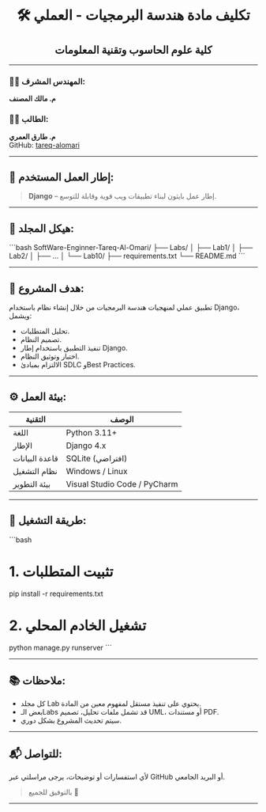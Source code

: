 <div align="center">

# 🛠️ تكليف مادة هندسة البرمجيات - العملي  
## كلية علوم الحاسوب وتقنية المعلومات  
</div>

---

### 👨‍🏫 المهندس المشرف:
**م. مالك المصنف**

### 👨‍🎓 الطالب:
**م. طارق العمري**  
GitHub: [tareq-alomari](https://github.com/tareq-alomari)

---

## 🧰 إطار العمل المستخدم:
> **Django** – إطار عمل بايثون لبناء تطبيقات ويب قوية وقابلة للتوسع.

---

## 📁 هيكل المجلد:

\`\`\`bash
SoftWare-Enginner-Tareq-Al-Omari/
├── Labs/
│   ├── Lab1/
│   ├── Lab2/
│   ├── ...
│   └── Lab10/
├── requirements.txt
└── README.md
\`\`\`

---

## 🎯 هدف المشروع:

تطبيق عملي لمنهجيات هندسة البرمجيات من خلال إنشاء نظام باستخدام Django، ويشمل:

- تحليل المتطلبات.
- تصميم النظام.
- تنفيذ التطبيق باستخدام إطار Django.
- اختبار وتوثيق النظام.
- الالتزام بمبادئ SDLC وBest Practices.

---

## ⚙️ بيئة العمل:

| التقنية        | الوصف                          |
|----------------|-------------------------------|
| اللغة          | Python 3.11+                  |
| الإطار         | Django 4.x                    |
| قاعدة البيانات | SQLite (افتراضي)              |
| نظام التشغيل   | Windows / Linux               |
| بيئة التطوير   | Visual Studio Code / PyCharm  |

---

## 📌 طريقة التشغيل:

\`\`\`bash
# 1. تثبيت المتطلبات
pip install -r requirements.txt

# 2. تشغيل الخادم المحلي
python manage.py runserver
\`\`\`

---

## 📚 ملاحظات:

- كل مجلد Lab يحتوي على تنفيذ مستقل لمفهوم معين من المادة.
- بعض الـLabs قد تشمل ملفات تحليل، تصميم UML، أو مستندات PDF.
- سيتم تحديث المشروع بشكل دوري.

---

## 📬 للتواصل:

لأي استفسارات أو توضيحات، يرجى مراسلتي عبر GitHub أو البريد الجامعي.

> بالتوفيق للجميع 🌟

---
